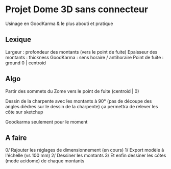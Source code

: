 # Projet Dome 3D sans connecteur

Usinage en GoodKarma & le plus abouti et pratique

## Lexique

Largeur : profondeur des montants (vers le point de fuite)
Epaisseur des montants : thickness
GoodKarma : sens horaire / antihoraire
Point de fuite : ground 0 | centroid

## Algo 

Partir des sommets du Zome vers le point de fuite (centroid | 0)

Dessin de la charpente avec les montants à 90° 
(pas de découpe des angles dièdres sur le dessin de la charpente)
ça permettra de relever les côte sur sketchup

Goodkarma seulement pour le moment

## A faire

0/ Rajouter les réglages de dimensionnement (en cours)
1/ Export modèle à l'échelle (vs 100 mm)
2/ Dessiner les montants
3/ Et enfin dessiner les côtes (mode acidome) de chaque montants
